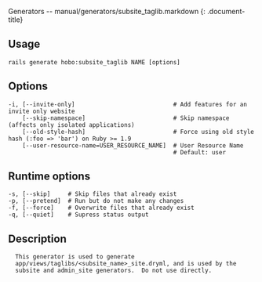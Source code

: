 Generators -- manual/generators/subsite\_taglib.markdown
{: .document-title}


## Usage

    

    rails generate hobo:subsite_taglib NAME [options]


## Options

    

    -i, [--invite-only]                            # Add features for an invite only website
        [--skip-namespace]                         # Skip namespace (affects only isolated applications)
        [--old-style-hash]                         # Force using old style hash (:foo => 'bar') on Ruby >= 1.9
        [--user-resource-name=USER_RESOURCE_NAME]  # User Resource Name
                                                   # Default: user


## Runtime options

    

    -s, [--skip]     # Skip files that already exist
    -p, [--pretend]  # Run but do not make any changes
    -f, [--force]    # Overwrite files that already exist
    -q, [--quiet]    # Supress status output


## Description

    

      This generator is used to generate
      app/views/taglibs/<subsite_name>_site.dryml, and is used by the
      subsite and admin_site generators.  Do not use directly.
